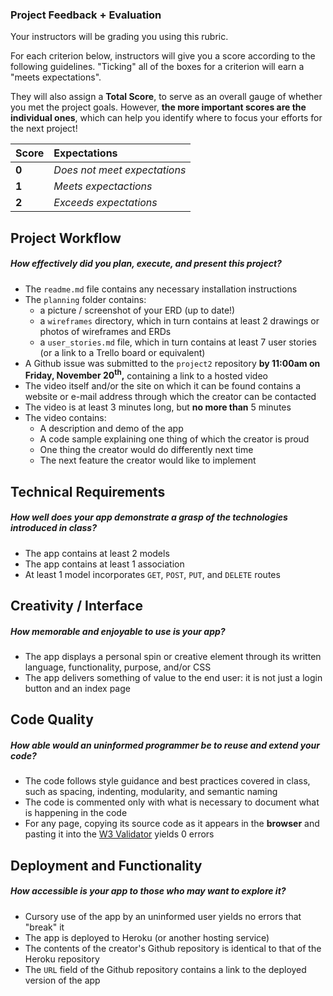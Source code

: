 ### Project Feedback + Evaluation

Your instructors will be grading you using this rubric.

For each criterion below, instructors will give you a score according to the following guidelines. "Ticking" all of the boxes for a criterion will earn a "meets expectations".

They will also assign a **Total Score**, to serve as an overall gauge of whether you met the project goals. However, __the more important scores are the individual ones__, which can help you identify where to focus your efforts for the next project!

| Score | Expectations |
| :---- | :----------- |
| **0** | _Does not meet expectations_ |
| **1** | _Meets expectactions_ |
| **2** | _Exceeds expectations_ |

## Project Workflow
##### How effectively did you plan, execute, and present this project?
- The `readme.md` file contains any necessary installation instructions
- The `planning` folder contains:
  - a picture / screenshot of your ERD (up to date!)
  - a `wireframes` directory, which in turn contains at least 2 drawings or photos of wireframes and ERDs
  - a `user_stories.md` file, which in turn contains at least 7 user stories (or a link to a Trello board or equivalent)
- A Github issue was submitted to the `project2` repository **by 11:00am on Friday, November 20<sup>th</sup>,** containing a link to a hosted video
- The video itself and/or the site on which it can be found contains a website or e-mail address through which the creator can be contacted
- The video is at least 3 minutes long, but **no more than** 5 minutes
- The video contains:
  - A description and demo of the app
  - A code sample explaining one thing of which the creator is proud
  - One thing the creator would do differently next time
  - The next feature the creator would like to implement

## Technical Requirements
##### How well does your app demonstrate a grasp of the technologies introduced in class?
- The app contains at least 2 models
- The app contains at least 1 association
- At least 1 model incorporates `GET`, `POST`, `PUT`, and `DELETE` routes

## Creativity / Interface
##### How memorable and enjoyable to use is your app?
- The app displays a personal spin or creative element through its written language, functionality, purpose, and/or CSS
- The app delivers something of value to the end user: it is not just a login button and an index page

## Code Quality
##### How able would an uninformed programmer be to reuse and extend your code?
- The code follows style guidance and best practices covered in class, such as spacing, indenting, modularity, and semantic naming
- The code is commented only with what is necessary to document what is happening in the code
- For any page, copying its source code as it appears in the **browser** and pasting it into the [W3 Validator](http://validator.w3.org) yields 0 errors

## Deployment and Functionality
##### How accessible is your app to those who may want to explore it?
- Cursory use of the app by an uninformed user yields no errors that "break" it
- The app is deployed to Heroku (or another hosting service)
- The contents of the creator's Github repository is identical to that of the Heroku repository
- The `URL` field of the Github repository contains a link to the deployed version of the app
